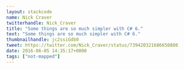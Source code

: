 ```yaml
---
layout: stackcode
name: Nick Craver
twitterhandle: Nick_Craver
title: "Some things are so much simpler with C# 6."
text: "Some things are so much simpler with C# 6."
thumbnailhandle: jc2ssiGdb0
tweet: https://twitter.com/Nick_Craver/status/739420321686650880
date: 2016-06-05 14:35:17+0000
tags: ["not-mapped"]
---
```

